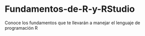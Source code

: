 # Fundamentos-de-R-y-RStudio
Conoce los fundamentos que te llevarán a manejar el lenguaje de programación R
